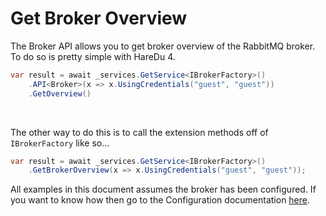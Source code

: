 # Get Broker Overview

The Broker API allows you to get broker overview of the RabbitMQ broker. To do so is pretty simple with HareDu 4.

```c#
var result = await _services.GetService<IBrokerFactory>()
    .API<Broker>(x => x.UsingCredentials("guest", "guest"))
    .GetOverview()
```
<br>

The other way to do this is to call the extension methods off of ```IBrokerFactory``` like so...

```c#
var result = await _services.GetService<IBrokerFactory>()
    .GetBrokerOverview(x => x.UsingCredentials("guest", "guest"));
```

All examples in this document assumes the broker has been configured. If you want to know how then go to the Configuration documentation [here](https://github.com/ahives/HareDu3/blob/master/docs/configuration.md).

